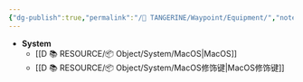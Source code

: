 ```yaml
---
{"dg-publish":true,"permalink":"/🍊 TANGERINE/Waypoint/Equipment/","noteIcon":"signpost","created":"2024-11-01T21:53:09.785+08:00","updated":"2024-11-06T16:47:50.311+08:00"}
---
```


- **System**
	- [[D 📚 RESOURCE/📦 Object/System/MacOS\|MacOS]]
	- [[D 📚 RESOURCE/📦 Object/System/MacOS修饰键\|MacOS修饰键]]